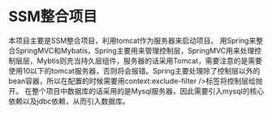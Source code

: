 # SSM整合项目
本项目主要是SSM整合项目，利用tomcat作为服务器来启动项目。
用Spring来整合SpringMVC和Mybatis，Spring主要用来管理控制层，SpringMVC用来处理控制层层，Mybtis则充当持久层组件，服务器的话采用Tomcat，需要注意的是需要使用10以下的tomcat服务器，否则将会报错。Spring主要处理除了控制层以外的bean容器，所以在配置的时候需要用context:exclude-filter />标签将控制层给抛开。
在整个项目中数据库的话采用的是Mysql服务器，因此需要引入mysql的核心依赖以及jdbc依赖，从而引入数据库。
